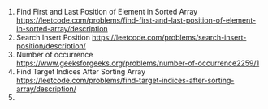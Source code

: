 1.  Find First and Last Position of Element in Sorted Array https://leetcode.com/problems/find-first-and-last-position-of-element-in-sorted-array/description
2.  Search Insert Position https://leetcode.com/problems/search-insert-position/description/
3.  Number of occurrence https://www.geeksforgeeks.org/problems/number-of-occurrence2259/1
4.  Find Target Indices After Sorting Array https://leetcode.com/problems/find-target-indices-after-sorting-array/description/
5.  